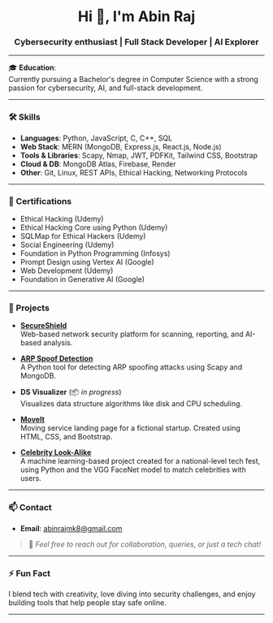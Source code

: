 <h1 align="center">Hi 👋, I'm Abin Raj</h1>
<h3 align="center">Cybersecurity enthusiast | Full Stack Developer | AI Explorer</h3>

---

🎓 **Education**:  
Currently pursuing a Bachelor's degree in Computer Science with a strong passion for cybersecurity, AI, and full-stack development.

---

### 🛠️ Skills

- **Languages**: Python, JavaScript, C, C++, SQL  
- **Web Stack**: MERN (MongoDB, Express.js, React.js, Node.js)  
- **Tools & Libraries**: Scapy, Nmap, JWT, PDFKit, Tailwind CSS, Bootstrap  
- **Cloud & DB**: MongoDB Atlas, Firebase, Render  
- **Other**: Git, Linux, REST APIs, Ethical Hacking, Networking Protocols

---

### 📜 Certifications

- Ethical Hacking (Udemy)  
- Ethical Hacking Core using Python (Udemy)  
- SQLMap for Ethical Hackers (Udemy)  
- Social Engineering (Udemy)  
- Foundation in Python Programming (Infosys)  
- Prompt Design using Vertex AI (Google)  
- Web Development (Udemy)  
- Foundation in Generative AI (Google)

---

### 🚀 Projects

- **[SecureShield](https://github.com/abinrajmk8/SecureShield)**  
  Web-based network security platform for scanning, reporting, and AI-based analysis.

- **[ARP Spoof Detection](https://github.com/abinrajmk8/ArpSpoofDetector)**  
  A Python tool for detecting ARP spoofing attacks using Scapy and MongoDB.

- **DS Visualizer** (📦 *in progress*)  
  Visualizes data structure algorithms like disk and CPU scheduling.

- **[MoveIt](https://github.com/abinrajmk8/moveit)**  
  Moving service landing page for a fictional startup. Created using HTML, CSS, and Bootstrap.

- **[Celebrity Look-Alike](https://github.com/abinrajmk8/celebrity-look-alike)**  
  A machine learning-based project created for a national-level tech fest, using Python and the VGG FaceNet model to match celebrities with users.

---

### 📫 Contact

- **Email**: abinrajmk8@gmail.com  

> 💬 *Feel free to reach out for collaboration, queries, or just a tech chat!*

---

### ⚡ Fun Fact

I blend tech with creativity, love diving into security challenges, and enjoy building tools that help people stay safe online.

---
